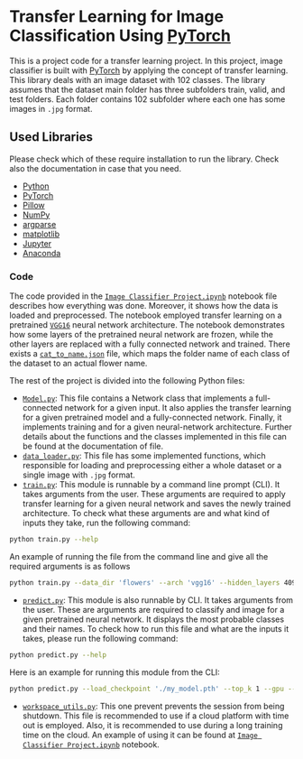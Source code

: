 # Transfer Learning for Image Classification Using [PyTorch](https://pytorch.org/get-started/locally/)
This is a project code for a transfer learning project. In this project, image classifier is built with [PyTorch](https://pytorch.org/get-started/locally/) by applying the concept of transfer learning. This library deals with an image dataset with 102 classes. The library assumes that the dataset main folder has three subfolders train, valid, and test folders. Each folder contains 102 subfolder where each one has some images in `.jpg` format.

## Used Libraries 
Please check which of these require installation to run the library. Check also the documentation in case that you need.

- [Python](https://www.python.org/downloads/)
- [PyTorch](https://pytorch.org/get-started/locally/)
- [Pillow](https://pillow.readthedocs.io/en/stable/installation.html)
- [NumPy](https://numpy.org/)
- [argparse](https://docs.python.org/3/library/argparse.html)
- [matplotlib](https://matplotlib.org/)
- [Jupyter](https://jupyter.org/install)
- [Anaconda](https://www.continuum.io/downloads)

### Code

The code provided in the [`Image Classifier Project.ipynb`](https://github.com/ahmedag91/Image-Recognizer/blob/main/Image%20Classifier%20Project.ipynb) notebook file describes how everything was done. Moreover, it shows how the data is loaded and preprocessed. The notebook employed transfer learning on a pretrained [`VGG16`](https://pytorch.org/docs/stable/torchvision/models.html) neural network architecture. The notebook demonstrates how some layers of the pretrained neural network are frozen, while the other layers are replaced with a fully connected network and trained. There exists a [`cat_to_name.json`](https://github.com/ahmedag91/Image-Recognizer/blob/main/cat_to_name.json) file, which maps the folder name of each class of the dataset to an actual flower name. 

The rest of the project is divided into the following Python files:

- [`Model.py`](https://github.com/ahmedag91/Image-Recognizer/blob/main/Model.py): This file contains a Network class that implements a full-connected network for a given input. It also applies the transfer learning for a given pretrained model and a fully-connected network. Finally, it implements training and for a given neural-network architecture. Further details about the functions and the classes implemented in this file can be found at the documentation of file.
- [`data_loader.py`](https://github.com/ahmedag91/Image-Recognizer/blob/main/data_loader.py): This file has some implemented functions, which responsible for loading and preprocessing either a whole dataset or a single image with ``.jpg`` format.
- [`train.py`](https://github.com/ahmedag91/Image-Recognizer/blob/main/train.py): This module is runnable by a command line prompt (CLI). It takes arguments from the user. These arguments are required to apply transfer learning for a given neural network and saves the newly trained architecture. To check what these arguments are and what kind of inputs they take, run the following command:

```sh
python train.py --help
```

An example of running the file from the command line and give all the required arguments is as follows

```sh
python train.py --data_dir 'flowers' --arch 'vgg16' --hidden_layers 4096 1000 --epochs 10 --gpu --save_dir './'
```

- [`predict.py`](https://github.com/ahmedag91/Image-Recognizer/blob/main/predict.py): This module is also runnable by CLI. It takes arguments from the user. These are arguments are required to classify and image for a given pretrained neural network. It displays the most probable classes and their names. To check how to run this file and what are the inputs it takes, please run the following command:
```sh
python predict.py --help
```

Here is an example for running this module from the CLI:

```sh
python predict.py --load_checkpoint './my_model.pth' --top_k 1 --gpu --category_names './cat_to_name.json' --input './flowers/test/5/image_05159.jpg'
```

- [`workspace_utils.py`](https://github.com/ahmedag91/Image-Recognizer/blob/main/workspace_utils.py): This one prevent prevents the session from being shutdown. This file is recommended to use if a cloud platform with time out is employed. Also, it is recommended to use during a long training time on the cloud. An example of using it can be found at [`Image Classifier Project.ipynb`](https://github.com/ahmedag91/Image-Recognizer/blob/main/Image%20Classifier%20Project.ipynb) notebook.
